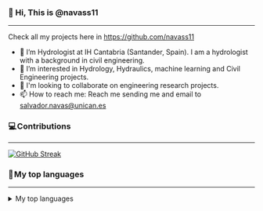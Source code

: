 ### 👋 Hi, This is @navass11
***

Check all my projects here in https://github.com/navass11
- 🔭 I’m Hydrologist at IH Cantabria (Santander, Spain). I am a hydrologist with a background in civil engineering.
- 👀 I’m interested in Hydrology, Hydraulics, machine learning and Civil Engineering projects.
- 💞️ I'm looking to collaborate on engineering research projects.
- 📫 How to reach me: Reach me sending me and email to salvador.navas@unican.es

### 💻 Contributions
***
[![GitHub Streak](https://streak-stats.demolab.com?user=navass11&theme=tokyonight&border_radius=6)](https://git.io/streak-stats)

### 🚀 My top languages
***
<details>
<summary>My top languages</summary>

| Rank | Languages |
|-----:|-----------|
|     1| Python    |
|     2| Julia     |
|     3| R         |

<!--
**navass11/navass11** is a ✨ _special_ ✨ repository because its `README.md` (this file) appears on your GitHub profile.

